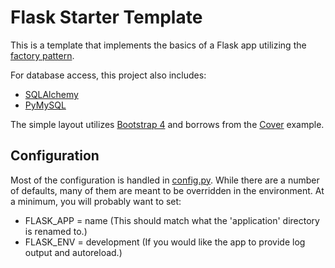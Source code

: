 # Flask Starter Template

This is a template that implements the basics of a Flask app utilizing the [factory pattern](https://flask.palletsprojects.com/en/1.1.x/patterns/appfactories/).

For database access, this project also includes:

- [SQLAlchemy](https://www.sqlalchemy.org/)
- [PyMySQL](https://pymysql.readthedocs.io/en/latest/)

The simple layout utilizes [Bootstrap 4](https://getbootstrap.com/) and borrows from the [Cover](https://getbootstrap.com/docs/4.4/examples/cover/) example.

## Configuration

Most of the configuration is handled in [config.py](https://github.com/berubejd/Flask-Starter/blob/master/config.py).  While there are a number of defaults, many of them are meant to be overridden in the environment.  At a minimum, you will probably want to set:

- FLASK_APP = name (This should match what the 'application' directory is renamed to.)
- FLASK_ENV = development (If you would like the app to provide log output and autoreload.)